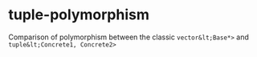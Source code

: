 # tuple-polymorphism
Comparison of polymorphism between the classic `vector&lt;Base*>` and `tuple&lt;Concrete1, Concrete2>`
